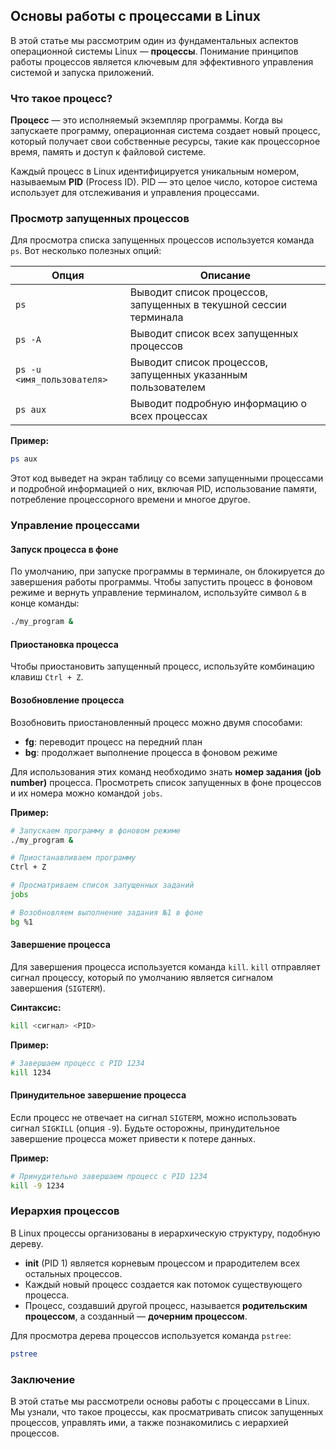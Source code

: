 ## Основы работы с процессами в Linux

В этой статье мы рассмотрим один из фундаментальных аспектов операционной системы Linux — **процессы**. Понимание принципов работы процессов является ключевым для эффективного управления системой и запуска приложений.

### Что такое процесс?

**Процесс** — это исполняемый экземпляр программы. Когда вы запускаете программу, операционная система создает новый процесс, который получает свои собственные ресурсы, такие как процессорное время, память и доступ к файловой системе. 

Каждый процесс в Linux идентифицируется уникальным номером, называемым **PID** (Process ID). PID — это целое число, которое система использует для отслеживания и управления процессами.

### Просмотр запущенных процессов

Для просмотра списка запущенных процессов используется команда `ps`. Вот несколько полезных опций:

| Опция | Описание |
|---|---|
| `ps` | Выводит список процессов, запущенных в текушной сессии терминала |
| `ps -A` | Выводит список всех запущенных процессов |
| `ps -u <имя_пользователя>` | Выводит список процессов, запущенных указанным пользователем |
| `ps aux` | Выводит подробную информацию о всех процессах |

**Пример:**

```bash
ps aux
```

Этот код выведет на экран таблицу со всеми запущенными процессами и подробной информацией о них, включая PID, использование памяти, потребление процессорного времени и многое другое.

### Управление процессами

#### Запуск процесса в фоне

По умолчанию, при запуске программы в терминале, он блокируется до завершения работы программы. Чтобы запустить процесс в фоновом режиме и вернуть управление терминалом, используйте символ `&` в конце команды:

```bash
./my_program & 
```

#### Приостановка процесса

Чтобы приостановить запущенный процесс, используйте комбинацию клавиш `Ctrl + Z`. 

#### Возобновление процесса

Возобновить приостановленный процесс можно двумя способами:

* **fg**: переводит процесс на передний план
* **bg**: продолжает выполнение процесса в фоновом режиме

Для использования этих команд необходимо знать **номер задания (job number)** процесса. Просмотреть список запущенных в фоне процессов и их номера можно командой `jobs`. 

**Пример:**

```bash
# Запускаем программу в фоновом режиме
./my_program &

# Приостанавливаем программу
Ctrl + Z

# Просматриваем список запущенных заданий
jobs

# Возобновляем выполнение задания №1 в фоне
bg %1
```

#### Завершение процесса

Для завершения процесса используется команда `kill`.  `kill` отправляет сигнал процессу, который по умолчанию является сигналом завершения (`SIGTERM`). 

**Синтаксис:**

```bash
kill <сигнал> <PID> 
```

**Пример:**

```bash
# Завершаем процесс с PID 1234
kill 1234 
```

#### Принудительное завершение процесса

Если процесс не отвечает на сигнал `SIGTERM`, можно использовать сигнал `SIGKILL` (опция `-9`). Будьте осторожны, принудительное завершение процесса может привести к потере данных.

**Пример:**

```bash
# Принудительно завершаем процесс с PID 1234
kill -9 1234 
```

### Иерархия процессов

В Linux процессы организованы в иерархическую структуру, подобную дереву. 
* **init** (PID 1) является корневым процессом и прародителем всех остальных процессов.
* Каждый новый процесс создается как потомок существующего процесса. 
* Процесс, создавший другой процесс, называется **родительским процессом**, а созданный — **дочерним процессом**.

Для просмотра дерева процессов используется команда `pstree`:

```bash
pstree
```

### Заключение

В этой статье мы рассмотрели основы работы с процессами в Linux.  Мы узнали, что такое процессы, как просматривать список запущенных процессов, управлять ими, а также познакомились с иерархией процессов. 
